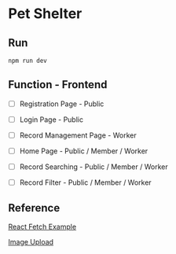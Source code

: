 # Pet Shelter

## Run

```
npm run dev
```

## Function - Frontend

- [ ] Registration Page - Public
- [ ] Login Page - Public
- [ ] Record Management Page - Worker
- [ ] Home Page - Public / Member / Worker
- [ ] Record Searching - Public / Member / Worker
- [ ] Record Filter - Public / Member / Worker


## Reference

[React Fetch Example](https://www.bezkoder.com/react-fetch-example/)

[Image Upload](https://codevoweb.com/react-rtk-query-react-hook-form-and-material-ui-multipart-formdata/)

